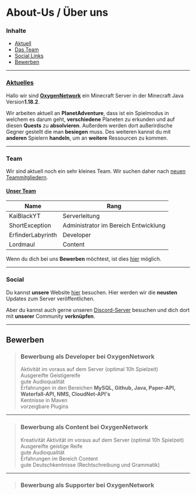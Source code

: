# About-Us / Über uns
### Inhalte
- [Aktuell](#Aktuelles)
- [Das Team](#Team)
- [Social Links](#Social)
- [Bewerben](#Bewerben)
----------
### <u>Aktuelles</u>
Hallo wir sind <u>**OxygenNetwork**</u> ein Minecraft Server in der Minecraft Java Version**1.18.2**.

Wir arbeiten aktuell an **PlanetAdventure**, dass ist ein Spielmodus in welchem es darum geht, **verschiedene** Planeten zu erkunden und auf diesen **Quests** zu **absolvieren**. Außerdem werden dort außerirdische Gegner gestellt die man **besiegen** muss. Des weiteren kannst du mit **anderen** Spielern **handeln**, um an **weitere** Ressourcen zu kommen.

---------
### Team
Wir sind aktuell noch ein sehr kleines Team. Wir suchen daher nach [neuen Teammitgliedern](#Bewerben).

#### <u>Unser Team</u>
| Name | Rang |
|--|--|
| KaiBlackYT | Serverleitung |
| ShortException | Administrator im Bereich Entwicklung |
| ErfinderLabyrinth | Developer |
| Lordmaul | Content |

Wenn du dich bei uns **Bewerben** möchtest, ist dies [hier](#Bewerben) möglich.

---------
### Social
Du kannst **unsere** Website [hier](https://oxygennetwork.net) besuchen. Hier werden wir die **neusten** Updates zum Server veröffentlichen.

Aber du kannst auch gerne unseren [Discord-Server](https://discord.gg/Pa2xFYabKW) besuchen und dich dort mit **unserer** Community **verknüpfen**.

---------
## Bewerben

> ### Bewerbung als Developer bei OxygenNetwork
> Aktivität im voraus auf dem Server (optimal 10h Spielzeit) <br>
> Ausgereifte Geistigereife <br>
> gute Audioqualität <br>
> Erfahrungen in den Bereichen **MySQL, Github, Java, Paper-API, Waterfall-API, NMS, CloudNet-API's** <br>
> Kentnisse in Maven <br>
> vorzeigbare Plugins<br>
---
> ### Bewerbung als Content bei OxygenNetwork
> Kreativität 
> Aktivität im voraus auf dem Server (optimal 10h Spielzeit) <br>
> Ausgereifte geistige Reife<br>
> gute Audioqualität<br>
> Erfahrungen im Bereich Content <br>
> gute Deutschkentnisse (Rechtschreibung und Grammatik)<br>
---
> ### Bewerbung als Supporter bei OxygenNetwork
> 
